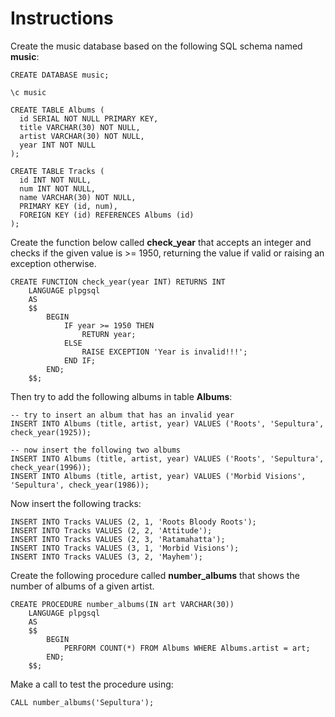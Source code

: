 # Instructions

Create the music database based on the following SQL schema named **music**:  

```
CREATE DATABASE music; 

\c music

CREATE TABLE Albums ( 
  id SERIAL NOT NULL PRIMARY KEY, 
  title VARCHAR(30) NOT NULL, 
  artist VARCHAR(30) NOT NULL, 
  year INT NOT NULL 
); 

CREATE TABLE Tracks ( 
  id INT NOT NULL, 
  num INT NOT NULL, 
  name VARCHAR(30) NOT NULL, 
  PRIMARY KEY (id, num), 
  FOREIGN KEY (id) REFERENCES Albums (id) 
); 
```

Create the function below called **check_year** that accepts an integer and checks if the given value is >= 1950, returning the value if valid or raising an exception otherwise. 

```
CREATE FUNCTION check_year(year INT) RETURNS INT
    LANGUAGE plpgsql
    AS 
    $$
        BEGIN
            IF year >= 1950 THEN 
                RETURN year; 
            ELSE 
                RAISE EXCEPTION 'Year is invalid!!!';
            END IF;
        END;
    $$;
```

Then try to add the following albums in table **Albums**:

```
-- try to insert an album that has an invalid year 
INSERT INTO Albums (title, artist, year) VALUES ('Roots', 'Sepultura', check_year(1925)); 

-- now insert the following two albums 
INSERT INTO Albums (title, artist, year) VALUES ('Roots', 'Sepultura', check_year(1996)); 
INSERT INTO Albums (title, artist, year) VALUES ('Morbid Visions', 'Sepultura', check_year(1986)); 
```

Now insert the following tracks: 

```
INSERT INTO Tracks VALUES (2, 1, 'Roots Bloody Roots'); 
INSERT INTO Tracks VALUES (2, 2, 'Attitude'); 
INSERT INTO Tracks VALUES (2, 3, 'Ratamahatta'); 
INSERT INTO Tracks VALUES (3, 1, 'Morbid Visions'); 
INSERT INTO Tracks VALUES (3, 2, 'Mayhem'); 
```

Create the following procedure called **number_albums** that shows the number of albums of a given artist. 

```
CREATE PROCEDURE number_albums(IN art VARCHAR(30))
    LANGUAGE plpgsql
    AS 
    $$
        BEGIN
            PERFORM COUNT(*) FROM Albums WHERE Albums.artist = art; 
        END;
    $$;
```

Make a call to test the procedure using:  

```
CALL number_albums('Sepultura'); 
```
